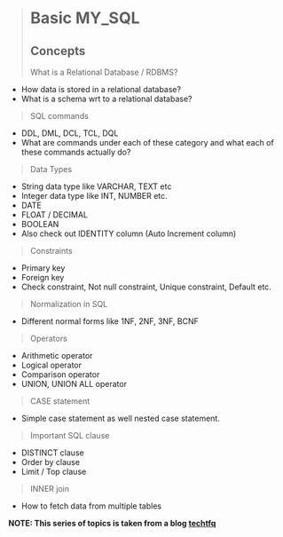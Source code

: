 > # Basic MY_SQL
> ## Concepts
> What is a Relational Database / RDBMS?
  * How data is stored in a relational database?
  * What is a schema wrt to a relational database?

> SQL commands
* DDL, DML, DCL, TCL, DQL
* What are commands under each of these category and what each of these commands actually do?

> Data Types
* String data type like VARCHAR, TEXT etc
* Integer data type like INT, NUMBER etc.
* DATE
* FLOAT / DECIMAL
* BOOLEAN
* Also check out IDENTITY column (Auto Increment column)

> Constraints
* Primary key
* Foreign key
* Check constraint, Not null constraint, Unique constraint, Default etc.

> Normalization in SQL
* Different normal forms like 1NF, 2NF, 3NF, BCNF

> Operators
* Arithmetic operator
* Logical operator
* Comparison operator
* UNION, UNION ALL operator

> CASE statement
* Simple case statement as well nested case statement.

> Important SQL clause
* DISTINCT clause
* Order by clause
* Limit / Top clause

> INNER join
* How to fetch data from multiple tables

**NOTE: This series of topics is taken from a blog [techtfq](https://techtfq.com/blog/how-to-learn-sql-for-free-roadmap-to-learning-sql)**
